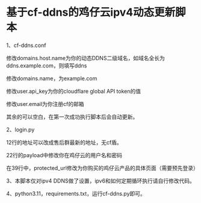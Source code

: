 # 基于cf-ddns的鸡仔云ipv4动态更新脚本

1、cf-ddns.conf

修改domains.host.name为你的动态DDNS二级域名，如域名全长为ddns.example.com，则填写ddns

修改domains.name，为example.com

修改user.api_key为你的cloudflare global API token的值

修改user.email为你注册cf的邮箱

其余的可以空白，在第一次成功执行脚本后会自动更新。

2、login.py

12行的地址可以改成售后群最新的地址，无cf盾。

22行的payload中修改你在鸡仔云的用户名和密码

在39行中，protected_url修改为你购买的鸡仔云产品的具体页面（需要预先登录）

3、本脚本仅对ipv4 DDNS做了设置，ipv6和如何定期循环执行请自行修改代码。

4、python3.11，requirements.txt，运行cf-ddns.py即可。
